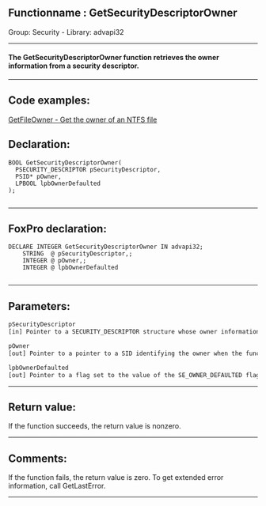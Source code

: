 <link rel="stylesheet" type="text/css" href="../../css/win32api.css">  
<link rel="stylesheet" href="https://cdnjs.cloudflare.com/ajax/libs/font-awesome/4.7.0/css/font-awesome.min.css">

## Functionname : GetSecurityDescriptorOwner
Group: Security - Library: advapi32    
***  


#### The GetSecurityDescriptorOwner function retrieves the owner information from a security descriptor.
***  


## Code examples:
[GetFileOwner - Get the owner of an NTFS file](../../samples/sample_433.md)  

## Declaration:
```foxpro  
BOOL GetSecurityDescriptorOwner(
  PSECURITY_DESCRIPTOR pSecurityDescriptor,
  PSID* pOwner,
  LPBOOL lpbOwnerDefaulted
);
  
```  
***  


## FoxPro declaration:
```foxpro  
DECLARE INTEGER GetSecurityDescriptorOwner IN advapi32;
	STRING  @ pSecurityDescriptor,;
	INTEGER @ pOwner,;
	INTEGER @ lpbOwnerDefaulted
  
```  
***  


## Parameters:
```txt  
pSecurityDescriptor
[in] Pointer to a SECURITY_DESCRIPTOR structure whose owner information the function retrieves.

pOwner
[out] Pointer to a pointer to a SID identifying the owner when the function returns.

lpbOwnerDefaulted
[out] Pointer to a flag set to the value of the SE_OWNER_DEFAULTED flag in the SECURITY_DESCRIPTOR_CONTROL structure when the function returns.  
```  
***  


## Return value:
If the function succeeds, the return value is nonzero.  
***  


## Comments:
If the function fails, the return value is zero. To get extended error information, call GetLastError.  
  
***  

